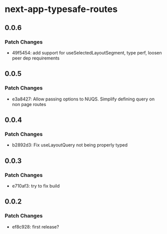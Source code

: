 # next-app-typesafe-routes

## 0.0.6

### Patch Changes

- 49f5454: add support for useSelectedLayoutSegment, type perf, loosen peer dep requirements

## 0.0.5

### Patch Changes

- e3a8427: Allow passing options to NUQS. Simplify defining query on non page routes

## 0.0.4

### Patch Changes

- b2892d3: Fix useLayoutQuery not being properly typed

## 0.0.3

### Patch Changes

- e710af3: try to fix build

## 0.0.2

### Patch Changes

- ef8c928: first release?
